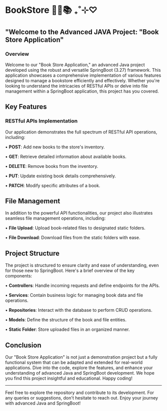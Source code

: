 # BookStore 📗📘📚 ₊˚⊹♡
## "Welcome to the Advanced JAVA Project: "Book Store Application"
### Overview
Welcome to our "Book Store Application," an advanced Java project developed using the robust and versatile SpringBoot (3.27) framework. This application showcases a comprehensive implementation of various features designed to manage a bookstore efficiently and effectively. Whether you're looking to understand the intricacies of RESTful APIs or delve into file management within a SpringBoot application, this project has you covered.
## Key Features
### RESTful APIs Implementation
Our application demonstrates the full spectrum of RESTful API operations, including:

•	**POST**: Add new books to the store's inventory.

•	**GET**: Retrieve detailed information about available books.

•	**DELETE**: Remove books from the inventory.

•	**PUT**: Update existing book details comprehensively.

•	**PATCH**: Modify specific attributes of a book.

## File Management
In addition to the powerful API functionalities, our project also illustrates seamless file management operations, including:

•	**File Upload**: Upload book-related files to designated static folders.

•	**File Download**: Download files from the static folders with ease.

## Project Structure
The project is structured to ensure clarity and ease of understanding, even for those new to SpringBoot. Here's a brief overview of the key components:

•	**Controllers**: Handle incoming requests and define endpoints for the APIs.

•	**Services**: Contain business logic for managing book data and file operations.

•	**Repositories**: Interact with the database to perform CRUD operations.

•	**Models**: Define the structure of the book and file entities.

•	**Static Folder**: Store uploaded files in an organized manner.

## Conclusion
Our "Book Store Application" is not just a demonstration project but a fully functional system that can be adapted and extended for real-world applications. Dive into the code, explore the features, and enhance your understanding of advanced Java and SpringBoot development.
We hope you find this project insightful and educational. Happy coding!
________________________________________
Feel free to explore the repository and contribute to its development. For any queries or suggestions, don't hesitate to reach out.
Enjoy your journey with advanced Java and SpringBoot!
